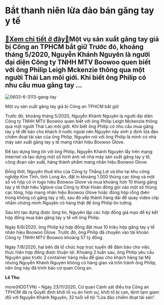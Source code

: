 Bắt thanh niên lừa đảo bán găng tay y tế
========================================

[:gift:Xem chi tiết ở đây:gift:](https://hddtvn.com/bat-thanh-nien-lua-dao-ban-gang-tay-y-te/)Một vụ sản xuất găng tay giả bị Công an TPHCM bắt giữ Trước đó, khoảng tháng 5/2020, Nguyễn Khánh Nguyên là người đại diện Công ty TNHH MTV Boowoo quen biết với ông Philip Leigh Mckenzie thông qua một người Thái Lan môi giới. Khi biết ông Philip có nhu cầu mua găng tay …
-------------------------------------------------------------------------------------------------------------------------------------------------------------------------------------------------------------------------------------------------------------------------------





![0603-6-3113-gang-tay](https://hddtvn.com/wp-content/uploads/2021/01/0603_6-3113_gang_tay.jpg "Công nhân sản xuất, đóng gói găng tay giả tại Công ty TNHH Sản xuất Thương mại Thiết bị TTH	Ảnh: T.H")


Một vụ sản xuất găng tay giả bị Công an TPHCM bắt giữ



Trước đó, khoảng tháng 5/2020, Nguyễn Khánh Nguyên là người đại diện Công ty TNHH MTV Boowoo quen biết với ông Philip Leigh Mckenzie thông qua một người Thái Lan môi giới. Khi biết ông Philip có nhu cầu mua găng tay y tế để bán cho khách ở nước ngoài nên Nguyên nảy sinh ý định lừa đảo chiếm đoạt tài sản của ông Philip. Nguyên nói với ông Philip là mình có nhà máy sản xuất găng tay y tế mang nhãn hiệu Boowoo Glove.


Để tạo dựng lòng tin với ông Philip, Nguyễn Khánh Nguyên lấy trên mạng Internet và tạo dựng một số hình ảnh về nhà máy sản xuất găng tay y tế, công đoạn sản xuất, hàng thành phẩm mang nhãn hiệu Boowoo Glove.


Đồng thời, Nguyên thuê kho của Công ty Thắng Lợi và kho tại khu công nghiệp Kim Tính, tỉnh Long An, đặt in khoảng 1.000 thùng cạc tông và một số vỏ hộp có in logo hiệu Boowoo Glove và mua khoảng hơn 10 thùng găng tay y tế thật hiệu Vglove của Công ty Khải Hoàn đóng gói vào một số thùng cạc tông, hộp mang nhãn hiệu Boowoo Glove hoặc đóng hộp rỗng (bên trong không có găng tay y tế), sau đó xếp thành hàng dài để quay video clip nhằm chứng minh Nguyên có hàng thật để ông Philip tin tưởng.


Sau khi tạo dựng được lòng tin, Nguyên lập các hợp đồng giả mạo để ký kết hợp đồng mua bán găng tay y tế với ông Philip.


Ngày 6/8/2020, ông Philip ký hợp đồng đặt mua 10 triệu hộp găng tay y tế nhãn hiệu Boowoo Glove. Trước đó, ông Philip đã chuyển vào tài khoản Công ty TNHH MTV Boowoo khoảng 57 tỷ đồng.


Ngày 7/8/2020, hai bên đã tổ chức họp trực tuyến để đảm bảo cho việc thực hiện hợp đồng được thuận lợi. Khoảng 2 tuần sau, ông Philip yêu cầu Nguyên giao trước 2 container hàng mẫu để giao cho khách hàng tại Mỹ nhưng Nguyễn Khánh Nguyên không có hàng giao và trốn tránh ông Philip, nên ông này đã trình báo cơ quan Công an.




**Lê Thu**



more(HDDTVN) – Ngày 23/11/2020, Cơ quan Cảnh sát điều tra Công an TPHCM đã ra Quyết định khởi tố vụ án hình sự, khởi tố bị can, lệnh tạm giam đối với Nguyễn Khánh Nguyên, 32 tuổi về tội “Lừa đảo chiếm đoạt tài sản”.

